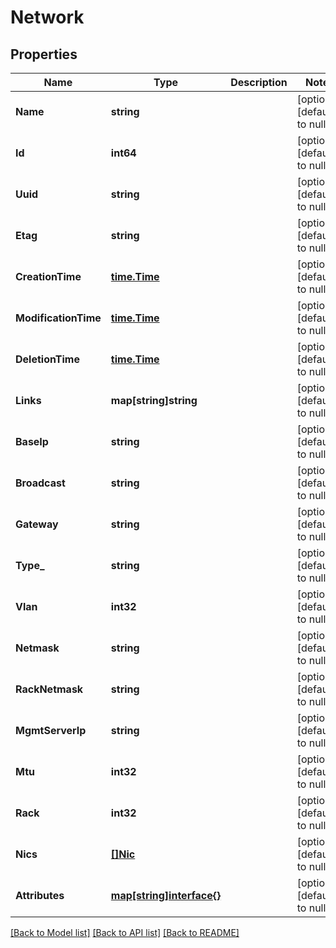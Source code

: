 # Network

## Properties
Name | Type | Description | Notes
------------ | ------------- | ------------- | -------------
**Name** | **string** |  | [optional] [default to null]
**Id** | **int64** |  | [optional] [default to null]
**Uuid** | **string** |  | [optional] [default to null]
**Etag** | **string** |  | [optional] [default to null]
**CreationTime** | [**time.Time**](time.Time.md) |  | [optional] [default to null]
**ModificationTime** | [**time.Time**](time.Time.md) |  | [optional] [default to null]
**DeletionTime** | [**time.Time**](time.Time.md) |  | [optional] [default to null]
**Links** | **map[string]string** |  | [optional] [default to null]
**BaseIp** | **string** |  | [optional] [default to null]
**Broadcast** | **string** |  | [optional] [default to null]
**Gateway** | **string** |  | [optional] [default to null]
**Type_** | **string** |  | [optional] [default to null]
**Vlan** | **int32** |  | [optional] [default to null]
**Netmask** | **string** |  | [optional] [default to null]
**RackNetmask** | **string** |  | [optional] [default to null]
**MgmtServerIp** | **string** |  | [optional] [default to null]
**Mtu** | **int32** |  | [optional] [default to null]
**Rack** | **int32** |  | [optional] [default to null]
**Nics** | [**[]Nic**](Nic.md) |  | [optional] [default to null]
**Attributes** | [**map[string]interface{}**](interface{}.md) |  | [optional] [default to null]

[[Back to Model list]](../README.md#documentation-for-models) [[Back to API list]](../README.md#documentation-for-api-endpoints) [[Back to README]](../README.md)

